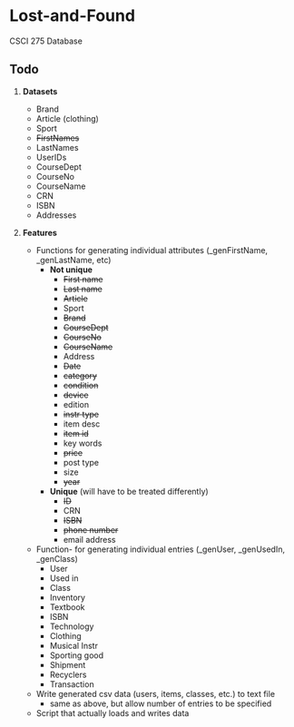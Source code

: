 # Lost-and-Found
CSCI 275 Database 

## Todo
1. **Datasets**
    - Brand
    - Article (clothing)
    - Sport
    - ~~FirstNames~~
    - LastNames
    - UserIDs
    - CourseDept 
    - CourseNo 
    - CourseName
    - CRN
    - ISBN
    - Addresses

2. **Features**
    - Functions for generating individual attributes (_genFirstName, _genLastName, etc)
        - **Not unique**
            - ~~First name~~
            - ~~Last name~~
            - ~~Article~~
            - Sport
            - ~~Brand~~
            - ~~CourseDept~~
            - ~~CourseNo~~
            - ~~CourseName~~
            - Address
            - ~~Date~~
            - ~~category~~
            - ~~condition~~
            - ~~device~~
            - edition
            - ~~instr type~~
            - item  desc
            - ~~item id~~
            - key words
            - ~~price~~
            - post type
            - size
            - ~~year~~
        - **Unique** (will have to be treated differently)
            - ~~ID~~
            - CRN
            - ~~ISBN~~
            - ~~phone number~~
            - email address
    - Function- for generating individual entries (_genUser, _genUsedIn, _genClass)
        - User
        - Used in
        - Class
        - Inventory
        - Textbook
        - ISBN
        - Technology
        - Clothing
        - Musical Instr
        - Sporting good
        - Shipment
        - Recyclers
        - Transaction
    - Write generated csv data (users, items, classes, etc.) to text file
        - same as above, but allow number of entries to be specified
    - Script that actually loads and writes data
